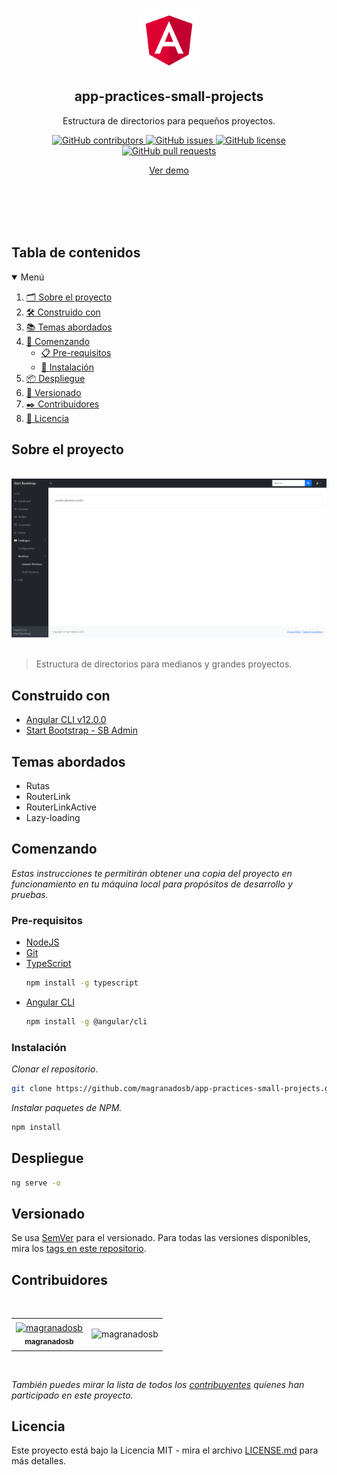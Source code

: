
<style>
  .markdown-body table td, .markdown-body table th {
      padding: 21px 50px 0px 50px !important;
      border: none !important;
  }
</style>

<p align="center">
 <img width="100px" src="./src/assets/img/logo.png" align="center" alt="GitHub Readme Stats" />
 <h2 align="center">app-practices-small-projects</h2>
 <p align="center"> Estructura de directorios para pequeños proyectos.</p>
</p>
  <p align="center">
     <a href="https://github.com/magranadosb/app-practices-small-projects/graphs/contributors">
      <img alt="GitHub contributors" src="https://img.shields.io/github/contributors/magranadosb/app-practices-small-projects.svg?style=for-the-badge" />
     </a>
     <a href="https://github.com/magranadosb/app-practices-small-projects/issues">
      <img alt="GitHub issues" src="https://img.shields.io/github/issues/magranadosb/app-practices-small-projects.svg?style=for-the-badge" />
     </a>
     <a href="https://github.com/magranadosb/app-practices-small-projects/blob/main/LICENSE.md">
      <img alt="GitHub license" src="https://img.shields.io/github/license/magranadosb/app-practices-small-projects.svg?style=for-the-badge" />
     </a>
     <a href="https://github.com/magranadosb/app-practices-small-projects/pulls">
      <img alt="GitHub pull requests" src="https://img.shields.io/github/issues-pr/magranadosb/app-practices-small-projects.svg?style=for-the-badge" />
     </a>
</p> 
<p align="center">
    <a href="https://stackblitz.com/github/magranadosb/app-practices-small-projects">Ver demo</a>
</p>
<br/>
<br/>
<br/>
<br/>

## Tabla de contenidos

<details open="open">
  <summary>Menú</summary>
  <ol>
    <li><a href="#sobre-el-proyecto">🗂️ Sobre el proyecto</a></li>
    <li><a href="#construido-con">🛠️ Construido con</a></li>
    <li><a href="#temas-abordados">📚 Temas abordados</a></li>
    <li>
      <a href="#comenzando">🚀 Comenzando</a>
      <ul>
        <li><a href="#pre-requisitos">📋 Pre-requisitos</a></li>
        <li><a href="#instalación">🔧 Instalación</a></li>
      </ul>
    </li>
    <li><a href="#despliegue">📦 Despliegue</a></li>
    <li><a href="#versionado">📌 Versionado</a></li>
    <li><a href="#contribuidores">✒️ Contribuidores</a></li>
    <li><a href="#licencia">📄 Licencia</a></li>
  </ol>
</details>

## Sobre el proyecto

&nbsp;
![](./src/assets/img/header.png)
&nbsp;
 >Estructura de directorios para medianos y grandes proyectos.

## Construido con

* [Angular CLI v12.0.0](https://angular.io/)
* [Start Bootstrap - SB Admin](https://github.com/startbootstrap/startbootstrap-sb-admin)

## Temas abordados

* Rutas
* RouterLink
* RouterLinkActive
* Lazy-loading

## Comenzando

_Estas instrucciones te permitirán obtener una copia del proyecto en funcionamiento en tu máquina local para propósitos de desarrollo y pruebas._

### Pre-requisitos

* [NodeJS](https://nodejs.org/en/)
* [Git](https://git-scm.com)
* [TypeScript](https://www.typescriptlang.org/download)
  ```sh
  npm install -g typescript
  ```
* [Angular CLI](https://angular.io/cli)
  ```sh
  npm install -g @angular/cli
  ```

### Instalación

_Clonar el repositorio._
```sh
git clone https://github.com/magranadosb/app-practices-small-projects.git
```

_Instalar paquetes de NPM._

```sh
npm install
```
## Despliegue

```sh
ng serve -o
```

## Versionado

Se usa [SemVer](http://semver.org/) para el versionado. Para todas las versiones disponibles, mira los [tags en este repositorio](https://github.com/magranadosb/app-practices-small-projects/tags).

## Contribuidores
&nbsp;

<table>
  <tr>
    <td align="center">
      <a href="https://github.com/magranadosb">
        <img src="https://avatars.githubusercontent.com/u/75822956" width="50px;" alt="magranadosb"/><br>
        <sub>
          <b>magranadosb</b>
        </sub>
      </a>
    </td>
    <td align="center">

  ![magranadosb](https://github-readme-stats.vercel.app/api?username=magranadosb&show_icons=true)

  </td>
  </tr>
</table>
&nbsp;

_También puedes mirar la lista de todos los [contribuyentes](https://github.com/magranadosb/app-practices-small-projects/graphs/contributors) quíenes han participado en este proyecto._

## Licencia

Este proyecto está bajo la Licencia MIT - mira el archivo [LICENSE.md](LICENSE.md) para más detalles.
